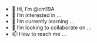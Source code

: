 - 👋 Hi, I’m @cm19A
- 👀 I’m interested in ...
- 🌱 I’m currently learning ...
- 💞️ I’m looking to collaborate on ...
- 📫 How to reach me ...

<!---
cm19A/cm19A is a ✨ special ✨ repository because its `README.md` (this file) appears on your GitHub profile.
You can click the Preview link to take a look at your changes.
--->
